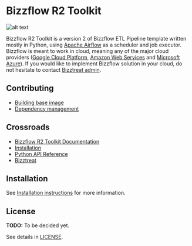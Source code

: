 # Bizzflow R2 Toolkit

![alt text][bizztreat-logo]

Bizzflow R2 Toolkit is a version 2 of Bizzflow ETL Pipeline template written mostly in Python, using [Apache Airflow](https://airflow.apache.org/) as a scheduler and job executor. Bizzflow is meant to work in cloud, meaning any of the major cloud providers ([Google Cloud Platform](https://cloud.google.com), [Amazon Web Services](https://aws.amazon.com) and [Microsoft Azure](https://azure.microsoft.com)). If you would like to implement Bizzflow solution in your cloud, do not hesitate to contact [Bizztreat admin](https://bizztreat.com).


## Contributing

- [Building base image](doc/building_base.md)
- [Dependency management](doc/dependency_management.md)


## Crossroads

- [Bizzflow R2 Toolkit Documentation](doc/README.md)
- [Installation](doc/README.md#installation)
- [Python API Reference](https://bizztreat.gitlab.io/bizzflow/r2/toolkit/index.html)
- [Bizztreat](https://bizztreat.com)

## Installation

See [Installation instructions](doc/README.md#installation) for more information.

## License

**TODO:** To be decided yet.

See details in [LICENSE](./LICENSE).

[bizztreat-logo]: ./doc/bizztreatlogo.png "Bizztreat Logo"
